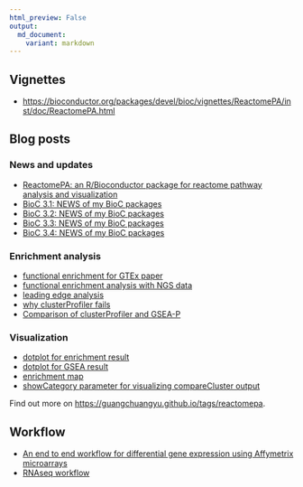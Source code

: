 ```yaml
---
html_preview: False
output:
  md_document:
    variant: markdown
---
```


<!-- AddToAny BEGIN -->
<div class="a2a_kit a2a_kit_size_32 a2a_default_style">

<a class="a2a_dd" href="//www.addtoany.com/share"></a>
<a class="a2a_button_facebook"></a> <a class="a2a_button_twitter"></a>
<a class="a2a_button_google_plus"></a>
<a class="a2a_button_pinterest"></a> <a class="a2a_button_reddit"></a>
<a class="a2a_button_sina_weibo"></a> <a class="a2a_button_wechat"></a>
<a class="a2a_button_douban"></a>

</div>

<script async src="//static.addtoany.com/menu/page.js"></script>
<!-- AddToAny END -->
<link rel="stylesheet" href="https://guangchuangyu.github.io/css/font-awesome.min.css">

<i class="fa fa-book"></i> Vignettes
------------------------------------

-   <https://bioconductor.org/packages/devel/bioc/vignettes/ReactomePA/inst/doc/ReactomePA.html>

<i class="fa fa-wordpress"></i> Blog posts
------------------------------------------

### <i class="fa fa-angle-double-right"></i> News and updates

-   [ReactomePA: an R/Bioconductor package for reactome pathway analysis
    and
    visualization](https://guangchuangyu.github.io/2016/02/reactomepa-an-r/bioconductor-package-for-reactome-pathway-analysis-and-visualization)
-   [BioC 3.1: NEWS of my BioC
    packages](https://guangchuangyu.github.io/2015/04/bioc-31-news-of-my-bioc-packages)
-   [BioC 3.2: NEWS of my BioC
    packages](https://guangchuangyu.github.io/2015/10/bioc-32-news-of-my-bioc-packages)
-   [BioC 3.3: NEWS of my BioC
    packages](https://guangchuangyu.github.io/2016/05/bioc-33-news-of-my-bioc-packages/)
-   [BioC 3.4: NEWS of my BioC
    packages](https://guangchuangyu.github.io/2016/10/bioc-34-news-of-my-bioc-packages)

### <i class="fa fa-angle-double-right"></i> Enrichment analysis

-   [functional enrichment for GTEx
    paper](https://guangchuangyu.github.io/2015/08/functional-enrichment-for-gtex-paper)
-   [functional enrichment analysis with NGS
    data](https://guangchuangyu.github.io/2015/08/functional-enrichment-analysis-with-ngs-data)
-   [leading edge
    analysis](https://guangchuangyu.github.io/2016/07/leading-edge-analysis/)
-   [why clusterProfiler
    fails](https://guangchuangyu.github.io/2014/08/why-clusterprofiler-fails)
-   [Comparison of clusterProfiler and
    GSEA-P](https://guangchuangyu.github.io/2015/11/comparison-of-clusterprofiler-and-gsea-p)

### <i class="fa fa-angle-double-right"></i> Visualization

-   [dotplot for enrichment
    result](https://guangchuangyu.github.io/2015/06/dotplot-for-enrichment-result)
-   [dotplot for GSEA
    result](http://guangchuangyu.github.io/2016/12/dotplot-for-gsea-result/)
-   [enrichment
    map](https://guangchuangyu.github.io/2014/08/enrichment-map)
-   [showCategory parameter for visualizing compareCluster
    output](https://guangchuangyu.github.io/2016/11/showcategory-parameter-for-visualizing-comparecluster-output/)

<i class="fa fa-hand-o-right"></i> Find out more on
<https://guangchuangyu.github.io/tags/reactomepa>.

<i class="fa fa-gift"></i> Workflow
-----------------------------------

-   [An end to end workflow for differential gene expression using
    Affymetrix microarrays](http://f1000research.com/articles/5-1384/v1)
-   [RNAseq workflow](https://github.com/twbattaglia/RNAseq-workflow)
